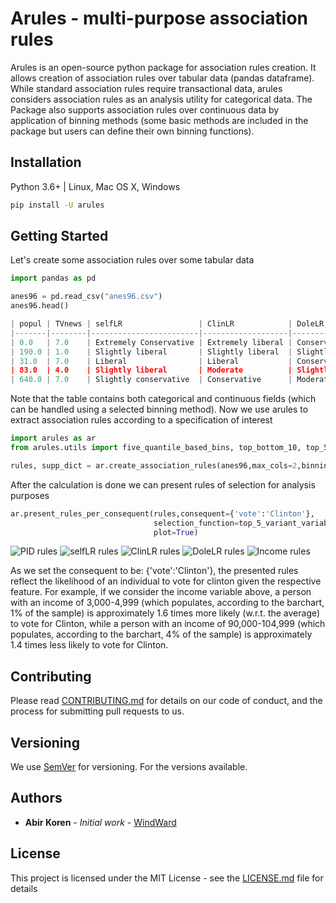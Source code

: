 # Arules - multi-purpose association rules 

Arules is an open-source python package for association rules creation. It allows creation of association rules over 
tabular data (pandas dataframe). While standard association rules require transactional data, arules considers 
association rules as an analysis utility for categorical data. The Package also supports association rules over 
continuous data by application of binning methods (some basic methods are included in the package but users can define
their own binning functions). 
## Installation

Python 3.6+ | Linux, Mac OS X, Windows
```sh
pip install -U arules
```

## Getting Started

Let's create some association rules over some tabular data

```python
import pandas as pd

anes96 = pd.read_csv("anes96.csv")
anes96.head()

| popul | TVnews | selfLR                 | ClinLR            | DoleLR                | PID              | age  | educ                 | income                   | vote    | logpopul           |
|-------|--------|------------------------|-------------------|-----------------------|------------------|------|----------------------|--------------------------|---------|--------------------|
| 0.0   | 7.0    | Extremely Conservative | Extremely liberal | Conservative          | Strong Republica | 36.0 | High school graduate | None or less than $2,999 | Dole    | -2.302585092994045 |
| 190.0 | 1.0    | Slightly liberal       | Slightly liberal  | Slightly conservative | Weak Democrat    | 20.0 | Some college         | None or less than $2,999 | Clinton | 5.247550249494384  |
| 31.0  | 7.0    | Liberal                | Liberal           | Conservative          | Weak Democrat    | 24.0 | Master's degree      | None or less than $2,999 | Clinton | 3.4372078191851885 |
| 83.0  | 4.0    | Slightly liberal       | Moderate          | Slightly conservative | Weak Democrat    | 28.0 | Master's degree      | None or less than $2,999 | Clinton | 4.4200447018614035 |
| 640.0 | 7.0    | Slightly conservative  | Conservative      | Moderate              | Strong Democrat  | 68.0 | Master's degree      | None or less than $2,999 | Clinton | 6.461624414147957  |
```


Note that the table contains both categorical and continuous fields (which can be handled using a selected binning 
method). Now we use arules to extract association rules according to a specification of interest
```python
import arules as ar
from arules.utils import five_quantile_based_bins, top_bottom_10, top_5_variant_variables

rules, supp_dict = ar.create_association_rules(anes96,max_cols=2,binning_method=five_quantile_based_bins)

```

After the calculation is done we can present rules of selection for analysis purposes

```python
ar.present_rules_per_consequent(rules,consequent={'vote':'Clinton'},
                                selection_function=top_5_variant_variables, drop_dups=True,
                                plot=True)
```
![PID rules](https://raw.githubusercontent.com/windward-ltd/arules/master/examples/assets/PID.png?raw=true)
![selfLR rules](https://raw.githubusercontent.com/windward-ltd/arules/master/examples/assets/selfLR.png?raw=true)
![ClinLR rules](https://raw.githubusercontent.com/windward-ltd/arules/master/examples/assets/ClinLR.png?raw=true)
![DoleLR rules](https://raw.githubusercontent.com/windward-ltd/arules/master/examples/assets/DoleLR.png?raw=true)
![Income rules](https://raw.githubusercontent.com/windward-ltd/arules/master/examples/assets/Income.png?raw=true)

As we set the consequent to be: {'vote':'Clinton'}, the presented rules reflect the likelihood of an individual to vote
for clinton given the respective feature. For example, if we consider the income variable above, a person with an income
of 3,000-4,999 (which populates, according to the barchart, 1% of the sample) is approximately 1.6 times more likely 
(w.r.t. the average) to vote for Clinton, while a person with an income of 90,000-104,999 (which populates, according 
to the barchart, 4% of the sample) is approximately 1.4 times less likely to vote for Clinton.
## Contributing

Please read [CONTRIBUTING.md](CONTRIBUTING.md) for details on our code of conduct, and the process for submitting pull requests to us.

## Versioning

We use [SemVer](http://semver.org/) for versioning. For the versions available. 

## Authors

* **Abir Koren** - *Initial work* - [WindWard](https://github.com/windward-ltd)

## License

This project is licensed under the MIT License - see the [LICENSE.md](LICENSE.md) file for details
